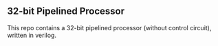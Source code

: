 ## 32-bit Pipelined Processor

This repo contains a 32-bit pipelined processor (without control circuit), written in verilog. 
